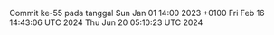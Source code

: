 Commit ke-55 pada tanggal Sun Jan 01 14:00 2023 +0100
Fri Feb 16 14:43:06 UTC 2024
Thu Jun 20 05:10:23 UTC 2024
